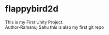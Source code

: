 # flappybird2d
This is my First Unity Project.
<br>
Author-Ramanuj Sahu 
this is also my first git repo

